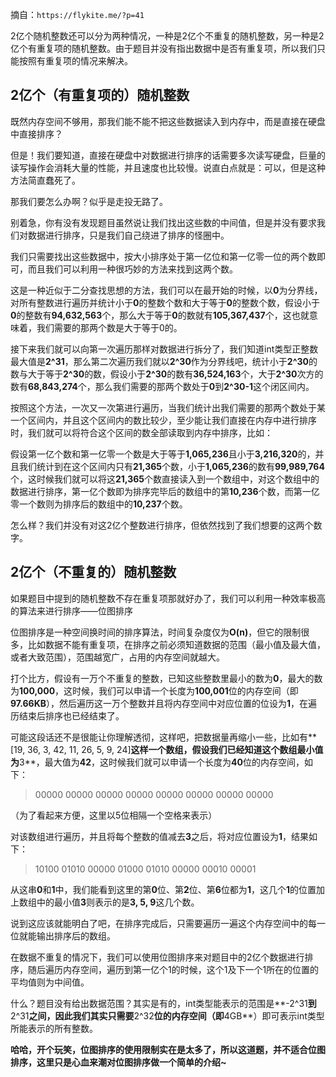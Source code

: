 摘自：`https://flykite.me/?p=41`

2亿个随机整数还可以分为两种情况，一种是2亿个不重复的随机整数，另一种是2亿个有重复项的随机整数。由于题目并没有指出数据中是否有重复项，所以我们只能按照有重复项的情况来解决。

## 2亿个（有重复项的）随机整数

既然内存空间不够用，那我们能不能不把这些数据读入到内存中，而是直接在硬盘中直接排序？

但是！我们要知道，直接在硬盘中对数据进行排序的话需要多次读写硬盘，巨量的读写操作会消耗大量的性能，并且速度也比较慢。说直白点就是：可以，但是这种方法简直蠢死了。

那我们要怎么办啊？似乎是走投无路了。

别着急，你有没有发现题目虽然说让我们找出这些数的中间值，但是并没有要求我们对数据进行排序，只是我们自己绕进了排序的怪圈中。

我们只需要找出这些数据中，按大小排序处于第一亿位和第一亿零一位的两个数即可，而且我们可以利用一种很巧妙的方法来找到这两个数。

这是一种近似于二分查找思想的方法，我们可以在最开始的时候，以**0**为分界线，对所有整数进行遍历并统计小于**0**的整数个数和大于等于**0**的整数个数，假设小于**0**的整数有**94,632,563**个，那么大于等于**0**的数就有**105,367,437**个，这也就意味着，我们需要的那两个数是大于等于0的。

接下来我们就可以向第一次遍历那样对数据进行拆分了，我们知道int类型正整数最大值是**2^31**，那么第二次遍历我们就以**2^30**作为分界线吧，统计小于**2^30**的数与大于等于**2^30**的数，假设小于**2^30**的数有**36,524,163**个，大于**2^30**次方的数有**68,843,274**个，那么我们需要的那两个数处于**0**到**2^30-1**这个闭区间内。

按照这个方法，一次又一次第进行遍历，当我们统计出我们需要的那两个数处于某一个区间内，并且这个区间内的数比较少，至少能让我们直接在内存中进行排序时，我们就可以将符合这个区间的数全部读取到内存中排序，比如：

假设第一亿个数和第一亿零一个数是大于等于**1,065,236**且小于**3,216,320**的，并且我们统计到在这个区间内只有**21,365**个数，小于**1,065,236**的数有**99,989,764**个，这时候我们就可以将这**21,365**个数直接读入到一个数组中，对这个数组中的数据进行排序，第一亿个数即为排序完毕后的数组中的第**10,236**个数，而第一亿零一个数则为排序后的数组中的**10,237**个数。

怎么样？我们并没有对这2亿个整数进行排序，但依然找到了我们想要的这两个数字。

## 2亿个（不重复的）随机整数

如果题目中提到的随机整数不存在重复项那就好办了，我们可以利用一种效率极高的算法来进行排序——位图排序

位图排序是一种空间换时间的排序算法，时间复杂度仅为**O(n)**，但它的限制很多，比如数据不能有重复项，在排序之前必须知道数据的范围（最小值及最大值，或者大致范围），范围越宽广，占用的内存空间就越大。

打个比方，假设有一万个不重复的整数，已知这些整数里最小的数为**0**，最大的数为**100,000**，这时候，我们可以申请一个长度为**100,001**位的内存空间（即**97.66KB**），然后遍历这一万个整数并且将内存空间中对应位置的位设为**1**，在遍历结束后排序也已经结束了。

可能这段话还不是很能让你理解透彻，这样吧，把数据量再缩小一些，比如有**[19, 36, 3, 42, 11, 26, 5, 9, 24]**这样一个数组，假设我们已经知道这个数组最小值为**3**，最大值为**42**，这时候我们就可以申请一个长度为**40**位的内存空间，如下：

> 00000 00000 00000 00000 00000 00000 00000 00000

（为了看起来方便，这里以5位相隔一个空格来表示）

对该数组进行遍历，并且将每个整数的值减去**3**之后，将对应位置设为**1**，结果如下：

> 10100 01010 00000 01000 01010 00000 00010 00001

从这串**0**和**1**中，我们能看到这里的第**0**位、第**2**位、第**6**位都为**1**，这几个**1**的位置加上数组中的最小值**3**则表示的是**3, 5, 9**这几个数。

说到这应该就能明白了吧，在排序完成后，只需要遍历一遍这个内存空间中的每一位就能输出排序后的数组。

在数据不重复的情况下，我们可以使用位图排序来对题目中的2亿个数据进行排序，随后遍历内存空间，遍历到第一亿个1的时候，这个1及下一个1所在的位置的平均值则为中间值。

什么？题目没有给出数据范围？其实是有的，int类型能表示的范围是**-2^31**到**2^31**之间，因此我们其实只需要**2^32**位的内存空间（即**4GB**）即可表示int类型所能表示的所有整数。

**哈哈，开个玩笑，位图排序的使用限制实在是太多了，所以这道题，并不适合位图排序，这里只是心血来潮对位图排序做一个简单的介绍~**